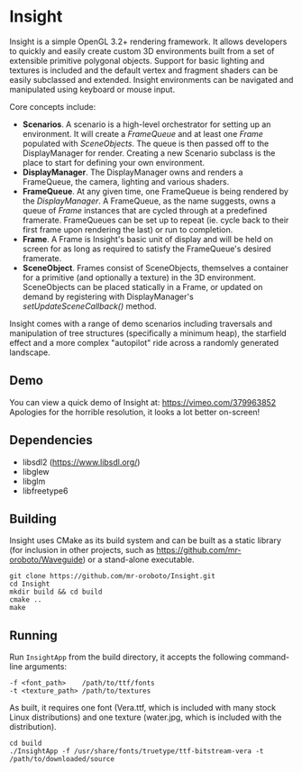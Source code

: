 # Insight

Insight is a simple OpenGL 3.2+ rendering framework. It allows developers to quickly and easily create custom 3D
environments built from a set of extensible primitive polygonal objects. Support for basic lighting and textures
is included and the default vertex and fragment shaders can be easily subclassed and extended. Insight environments
can be navigated and manipulated using keyboard or mouse input.

Core concepts include:

* **Scenarios**. A scenario is a high-level orchestrator for setting up an environment. It will create a *FrameQueue*
and at least one *Frame* populated with *SceneObjects*. The queue is then passed off to the DisplayManager for render.
Creating a new Scenario subclass is the place to start for defining your own environment.
* **DisplayManager**. The DisplayManager owns and renders a FrameQueue, the camera, lighting and various shaders.
* **FrameQueue**. At any given time, one FrameQueue is being rendered by the *DisplayManager*. A FrameQueue, as the
name suggests, owns a queue of *Frame* instances that are cycled through at a predefined framerate. FrameQueues can
be set up to repeat (ie. cycle back to their first frame upon rendering the last) or run to completion.
* **Frame**. A Frame is Insight's basic unit of display and will be held on screen for as long as required to satisfy
the FrameQueue's desired framerate.
* **SceneObject**. Frames consist of SceneObjects, themselves a container for a primitive (and optionally a texture)
in the 3D environment. SceneObjects can be placed statically in a Frame, or updated on demand by registering with
DisplayManager's *setUpdateSceneCallback()* method.

Insight comes with a range of demo scenarios including traversals and manipulation of tree structures (specifically
a minimum heap), the starfield effect and a more complex "autopilot" ride across a randomly generated landscape.

## Demo

You can view a quick demo of Insight at: https://vimeo.com/379963852  Apologies for the horrible resolution, it looks
a lot better on-screen!

## Dependencies

* libsdl2 (https://www.libsdl.org/)
* libglew
* libglm
* libfreetype6

## Building

Insight uses CMake as its build system and can be built as a static library (for inclusion in other projects, such
as https://github.com/mr-oroboto/Waveguide) or a stand-alone executable.

```
git clone https://github.com/mr-oroboto/Insight.git
cd Insight
mkdir build && cd build
cmake ..
make
```

## Running

Run `InsightApp` from the build directory, it accepts the following command-line arguments:

```
-f <font_path>    /path/to/ttf/fonts
-t <texture_path> /path/to/textures
```

As built, it requires one font (Vera.ttf, which is included with many stock Linux distributions) and one texture
(water.jpg, which is included with the distribution).

```
cd build
./InsightApp -f /usr/share/fonts/truetype/ttf-bitstream-vera -t /path/to/downloaded/source
```